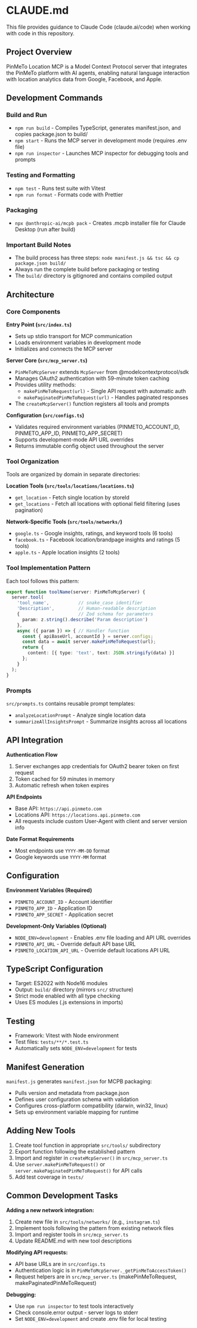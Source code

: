 # CLAUDE.md

This file provides guidance to Claude Code (claude.ai/code) when working with code in this repository.

## Project Overview

PinMeTo Location MCP is a Model Context Protocol server that integrates the PinMeTo platform with AI agents, enabling natural language interaction with location analytics data from Google, Facebook, and Apple.

## Development Commands

### Build and Run
- `npm run build` - Compiles TypeScript, generates manifest.json, and copies package.json to build/
- `npm start` - Runs the MCP server in development mode (requires .env file)
- `npm run inspector` - Launches MCP inspector for debugging tools and prompts

### Testing and Formatting
- `npm test` - Runs test suite with Vitest
- `npm run format` - Formats code with Prettier

### Packaging
- `npx @anthropic-ai/mcpb pack` - Creates .mcpb installer file for Claude Desktop (run after build)

### Important Build Notes
- The build process has three steps: `node manifest.js && tsc && cp package.json build/`
- Always run the complete build before packaging or testing
- The `build/` directory is gitignored and contains compiled output

## Architecture

### Core Components

**Entry Point (`src/index.ts`)**
- Sets up stdio transport for MCP communication
- Loads environment variables in development mode
- Initializes and connects the MCP server

**Server Core (`src/mcp_server.ts`)**
- `PinMeToMcpServer` extends `McpServer` from @modelcontextprotocol/sdk
- Manages OAuth2 authentication with 59-minute token caching
- Provides utility methods:
  - `makePinMeToRequest(url)` - Single API request with automatic auth
  - `makePaginatedPinMeToRequest(url)` - Handles paginated responses
- The `createMcpServer()` function registers all tools and prompts

**Configuration (`src/configs.ts`)**
- Validates required environment variables (PINMETO_ACCOUNT_ID, PINMETO_APP_ID, PINMETO_APP_SECRET)
- Supports development-mode API URL overrides
- Returns immutable config object used throughout the server

### Tool Organization

Tools are organized by domain in separate directories:

**Location Tools (`src/tools/locations/locations.ts`)**
- `get_location` - Fetch single location by storeId
- `get_locations` - Fetch all locations with optional field filtering (uses pagination)

**Network-Specific Tools (`src/tools/networks/`)**
- `google.ts` - Google insights, ratings, and keyword tools (6 tools)
- `facebook.ts` - Facebook location/brandpage insights and ratings (5 tools)
- `apple.ts` - Apple location insights (2 tools)

### Tool Implementation Pattern

Each tool follows this pattern:
```typescript
export function toolName(server: PinMeToMcpServer) {
  server.tool(
    'tool_name',           // snake_case identifier
    'Description',         // Human-readable description
    {                      // Zod schema for parameters
      param: z.string().describe('Param description')
    },
    async ({ param }) => { // Handler function
      const { apiBaseUrl, accountId } = server.configs;
      const data = await server.makePinMeToRequest(url);
      return {
        content: [{ type: 'text', text: JSON.stringify(data) }]
      };
    }
  );
}
```

### Prompts

`src/prompts.ts` contains reusable prompt templates:
- `analyzeLocationPrompt` - Analyze single location data
- `summarizeAllInsightsPrompt` - Summarize insights across all locations

## API Integration

**Authentication Flow**
1. Server exchanges app credentials for OAuth2 bearer token on first request
2. Token cached for 59 minutes in memory
3. Automatic refresh when token expires

**API Endpoints**
- Base API: `https://api.pinmeto.com`
- Locations API: `https://locations.api.pinmeto.com`
- All requests include custom User-Agent with client and server version info

**Date Format Requirements**
- Most endpoints use `YYYY-MM-DD` format
- Google keywords use `YYYY-MM` format

## Configuration

**Environment Variables (Required)**
- `PINMETO_ACCOUNT_ID` - Account identifier
- `PINMETO_APP_ID` - Application ID
- `PINMETO_APP_SECRET` - Application secret

**Development-Only Variables (Optional)**
- `NODE_ENV=development` - Enables .env file loading and API URL overrides
- `PINMETO_API_URL` - Override default API base URL
- `PINMETO_LOCATION_API_URL` - Override default locations API URL

## TypeScript Configuration

- Target: ES2022 with Node16 modules
- Output: `build/` directory (mirrors `src/` structure)
- Strict mode enabled with all type checking
- Uses ES modules (.js extensions in imports)

## Testing

- Framework: Vitest with Node environment
- Test files: `tests/**/*.test.ts`
- Automatically sets `NODE_ENV=development` for tests

## Manifest Generation

`manifest.js` generates `manifest.json` for MCPB packaging:
- Pulls version and metadata from package.json
- Defines user configuration schema with validation
- Configures cross-platform compatibility (darwin, win32, linux)
- Sets up environment variable mapping for runtime

## Adding New Tools

1. Create tool function in appropriate `src/tools/` subdirectory
2. Export function following the established pattern
3. Import and register in `createMcpServer()` in `src/mcp_server.ts`
4. Use `server.makePinMeToRequest()` or `server.makePaginatedPinMeToRequest()` for API calls
5. Add test coverage in `tests/`

## Common Development Tasks

**Adding a new network integration:**
1. Create new file in `src/tools/networks/` (e.g., `instagram.ts`)
2. Implement tools following the pattern from existing network files
3. Import and register tools in `src/mcp_server.ts`
4. Update README.md with new tool descriptions

**Modifying API requests:**
- API base URLs are in `src/configs.ts`
- Authentication logic is in `PinMeToMcpServer._getPinMeToAccessToken()`
- Request helpers are in `src/mcp_server.ts` (makePinMeToRequest, makePaginatedPinMeToRequest)

**Debugging:**
- Use `npm run inspector` to test tools interactively
- Check console.error output - server logs to stderr
- Set `NODE_ENV=development` and create .env file for local testing

